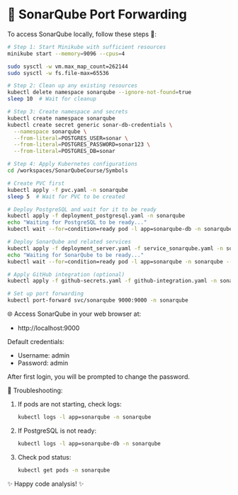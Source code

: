 # 🎯 SonarQube Port Forwarding

To access SonarQube locally, follow these steps 🚀:

```bash
# Step 1: Start Minikube with sufficient resources
minikube start --memory=9096 --cpus=4

sudo sysctl -w vm.max_map_count=262144
sudo sysctl -w fs.file-max=65536

# Step 2: Clean up any existing resources
kubectl delete namespace sonarqube --ignore-not-found=true
sleep 10  # Wait for cleanup

# Step 3: Create namespace and secrets
kubectl create namespace sonarqube
kubectl create secret generic sonar-db-credentials \
  --namespace sonarqube \
  --from-literal=POSTGRES_USER=sonar \
  --from-literal=POSTGRES_PASSWORD=sonar123 \
  --from-literal=POSTGRES_DB=sonar

# Step 4: Apply Kubernetes configurations
cd /workspaces/SonarQubeCourse/Symbols

# Create PVC first
kubectl apply -f pvc.yaml -n sonarqube
sleep 5  # Wait for PVC to be created

# Deploy PostgreSQL and wait for it to be ready
kubectl apply -f deployment_postgresql.yaml -n sonarqube
echo "Waiting for PostgreSQL to be ready..."
kubectl wait --for=condition=ready pod -l app=sonarqube-db -n sonarqube --timeout=120s

# Deploy SonarQube and related services
kubectl apply -f deployment_server.yaml -f service_sonarqube.yaml -n sonarqube
echo "Waiting for SonarQube to be ready..."
kubectl wait --for=condition=ready pod -l app=sonarqube -n sonarqube --timeout=300s

# Apply GitHub integration (optional)
kubectl apply -f github-secrets.yaml -f github-integration.yaml -n sonarqube

# Set up port forwarding
kubectl port-forward svc/sonarqube 9000:9000 -n sonarqube
```

🌐 Access SonarQube in your web browser at:
- http://localhost:9000

Default credentials:
- Username: admin
- Password: admin

After first login, you will be prompted to change the password.

📝 Troubleshooting:
1. If pods are not starting, check logs:
   ```bash
   kubectl logs -l app=sonarqube -n sonarqube
   ```
2. If PostgreSQL is not ready:
   ```bash
   kubectl logs -l app=sonarqube-db -n sonarqube
   ```
3. Check pod status:
   ```bash
   kubectl get pods -n sonarqube
   ```

✨ Happy code analysis! ✨
